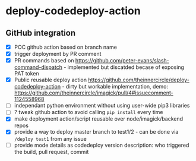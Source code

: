 # deploy-codedeploy-action

## GitHub integration

* [x] POC github action based on branch name
* [x] trigger deployment by PR comment
* [x] PR commands based on https://github.com/peter-evans/slash-command-dispatch - implemented but discatded becase of exposing PAT token
* [x] Public reusable deploy action https://github.com/theinnercircle/deploy-codedeploy-action - dirty but workable implementation, demo: https://github.com/theinnercircle/imagick/pull/4#issuecomment-1124558968
* [ ] independant python environment without using user-wide pip3 libraries
* [ ] ? tweak github action to avoid calling `pip install` every time
* [x] make deployment action/script reusable over node/imagick/backend repos
* [x] provide a way to deploy master branch to test1/2 - can be done via `/deploy test1` from any issue
* [ ] provide mode details as codedeploy version description: who triggered the build, pull request, commit